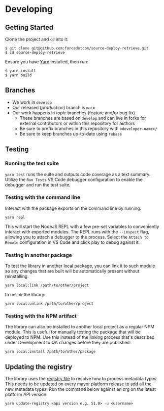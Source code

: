 # Developing

## Getting Started

Clone the project and `cd` into it:

```
$ git clone git@github.com:forcedotcom/source-deploy-retrieve.git
$ cd source-deploy-retrieve
```

Ensure you have [Yarn](https://yarnpkg.com/) installed, then run:

```
$ yarn install
$ yarn build
```

## Branches

- We work in `develop`
- Our released (_production_) branch is `main`
- Our work happens in _topic_ branches (feature and/or bug fix)
  - These branches are based on `develop` and can live in forks for external contributors or within this repository for authors
  - Be sure to prefix branches in this repository with `<developer-name>/`
  - Be sure to keep branches up-to-date using `rebase`

## Testing

### Running the test suite

`yarn test` runs the suite and outputs code coverage as a text summary. Utilize the `Run Tests` VS Code debugger configuration to enable the debugger and run the test suite.

### Testing with the command line

Interact with the package exports on the command line by running:

`yarn repl`

This will start the NodeJS REPL with a few pre-set variables to conveniently interact
with exported modules. The REPL runs with the `--inspect` flag, allowing you to attach a debugger to the process. Select the `Attach to Remote` configuration in VS Code and click play to debug against it.

### Testing in another package

To test the library in another local package, you can link it to such module so any changes that are built will be automatically present without reinstalling:

`yarn local:link /path/to/other/project`

to unlink the library:

`yarn local:unlink /path/to/other/project`

### Testing with the NPM artifact

The library can also be installed to another local project as a regular NPM module. This is useful for manually testing the package that will be deployed to NPM. Use this instead of the linking process that's described under Development to QA changes before they are published:

`yarn local:install /path/to/other/package`

## Updating the registry

The library uses the [registry file](../src/registry/registry.json) to resolve how to process metadata types. This needs to be updated on every mayor platform release to add all the new metadata types. Run the command below against an org on the latest platform API version:

`yarn update-registry <api version e.g. 51.0> -u <username>`
